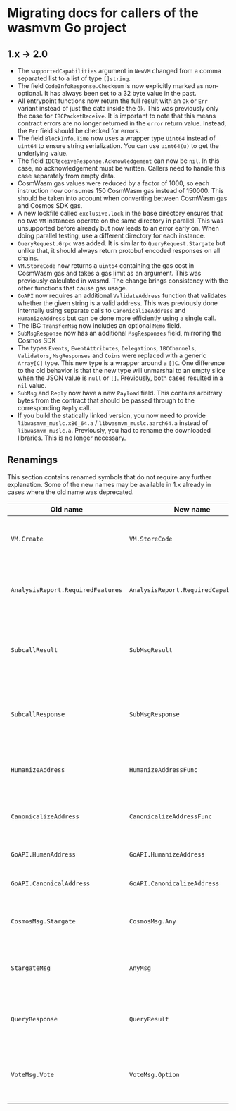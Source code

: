# Migrating docs for callers of the wasmvm Go project

## 1.x -> 2.0

- The `supportedCapabilities` argument in `NewVM` changed from a comma separated
  list to a list of type `[]string`.
- The field `CodeInfoResponse.Checksum` is now explicitly marked as
  non-optional. It has always been set to a 32 byte value in the past.
- All entrypoint functions now return the full result with an `Ok` or `Err`
  variant instead of just the data inside the `Ok`. This was previously only the
  case for `IBCPacketReceive`. It is important to note that this means contract
  errors are no longer returned in the `error` return value. Instead, the `Err`
  field should be checked for errors.
- The field `BlockInfo.Time` now uses a wrapper type `Uint64` instead of
  `uint64` to ensure string serialization. You can use `uint64(u)` to get the
  underlying value.
- The field `IBCReceiveResponse.Acknowledgement` can now be `nil`. In this case,
  no acknowledgement must be written. Callers need to handle this case
  separately from empty data.
- CosmWasm gas values were reduced by a factor of 1000, so each instruction now
  consumes 150 CosmWasm gas instead of 150000. This should be taken into account
  when converting between CosmWasm gas and Cosmos SDK gas.
- A new lockfile called `exclusive.lock` in the base directory ensures that no
  two `VM` instances operate on the same directory in parallel. This was
  unsupported before already but now leads to an error early on. When doing
  parallel testing, use a different directory for each instance.
- `QueryRequest.Grpc` was added. It is similar to `QueryRequest.Stargate` but
  unlike that, it should always return protobuf encoded responses on all chains.
- `VM.StoreCode` now returns a `uint64` containing the gas cost in CosmWasm gas
  and takes a gas limit as an argument. This was previously calculated in wasmd.
  The change brings consistency with the other functions that cause gas usage.
- `GoAPI` now requires an additional `ValidateAddress` function that validates
  whether the given string is a valid address. This was previously done
  internally using separate calls to `CanonicalizeAddress` and `HumanizeAddress`
  but can be done more efficiently using a single call.
- The IBC `TransferMsg` now includes an optional `Memo` field.
- `SubMsgResponse` now has an additional `MsgResponses` field, mirroring the
  Cosmos SDK
- The types `Events`, `EventAttributes`, `Delegations`, `IBCChannels`,
  `Validators`, `MsgResponses` and `Coins` were replaced with a generic
  `Array[C]` type. This new type is a wrapper around a `[]C`. One difference to
  the old behavior is that the new type will unmarshal to an empty slice when
  the JSON value is `null` or `[]`. Previously, both cases resulted in a `nil`
  value.
- `SubMsg` and `Reply` now have a new `Payload` field. This contains arbitrary
  bytes from the contract that should be passed through to the corresponding
  `Reply` call.
- If you build the statically linked version, you now need to provide
  `libwasmvm_muslc.x86_64.a` / `libwasmvm_muslc.aarch64.a` instead of
  `libwasmvm_muslc.a`. Previously, you had to rename the downloaded libraries.
  This is no longer necessary.

## Renamings

This section contains renamed symbols that do not require any further
explanation. Some of the new names may be available in 1.x already in cases
where the old name was deprecated.

| Old name                          | New name                              | Note                                                         |
| --------------------------------- | ------------------------------------- | ------------------------------------------------------------ |
| `VM.Create`                       | `VM.StoreCode`                        | StoreCode brings consistency with wasmd naming               |
| `AnalysisReport.RequiredFeatures` | `AnalysisReport.RequiredCapabilities` | Renamed for a long time, but now the old version was removed |
| `SubcallResult`                   | `SubMsgResult`                        | Contracts do not "call" each other but send messages around  |
| `SubcallResponse`                 | `SubMsgResponse`                      | Contracts do not "call" each other but send messages around  |
| `HumanizeAddress`                 | `HumanizeAddressFunc`                 | Follow [best practice for naming function types][ft]         |
| `CanonicalizeAddress`             | `CanonicalizeAddressFunc`             | Follow [best practice for naming function types][ft]         |
| `GoAPI.HumanAddress`              | `GoAPI.HumanizeAddress`               | Prefer verbs for converters                                  |
| `GoAPI.CanonicalAddress`          | `GoAPI.CanonicalizeAddress`           | Prefer verbs for converters                                  |
| `CosmosMsg.Stargate`              | `CosmosMsg.Any`                       | The message has nothing to do with Stargate                  |
| `StargateMsg`                     | `AnyMsg`                              | The message has nothing to do with Stargate                  |
| `QueryResponse`                   | `QueryResult`                         | Brings consistency with the naming of the other results      |
| `VoteMsg.Vote`                    | `VoteMsg.Option`                      | Brings consistency with Cosmos SDK naming                    |

[ft]: https://stackoverflow.com/a/60073310
